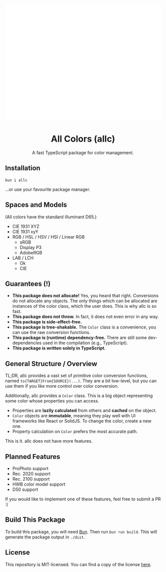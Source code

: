![](./hero.svg)

<h1 align="center">All Colors (allc)</h1>

<p align="center">A fast TypeScript package for color management.</p>

## Installation

```shell
bun i allc
```

...or use your favourite package manager.

## Spaces and Models

(All colors have the standard illuminant D65.)

* CIE 1931 XYZ
* CIE 1931 xyY
* RGB / HSL / HSV / HSI / Linear RGB
    * sRGB
    * Display P3
    * AdobeRGB
* LAB / LCH
    * Ok
    * CIE

## Guarantees (!)

* **This package does not allocate!** Yes, you heard that right. Conversions do not allocate any objects. The only
  things
  which can be allocated are instances of the color class, which the user does. This is why allc is so fast.
* **This package does not throw.** In fact, it does not even error in any way.
* **This package is side-effect-free.**
* **This package is tree-shakable.** The `Color` class is a convenience, you can use the raw conversion functions.
* **This package is (runtime) dependency-free.** There are still some dev-dependencies used in the compilation (e.g.,
  TypeScript).
* **This package is written solely in TypeScript.**

## General Structure / Overview

TL;DR, allc provides a vast set of primitive color conversion functions, named `to{TARGET}From{SOURCE}(...)`.
They are a bit low-level, but you can use them if you like more control over color conversion.

Additionally, allc provides a `Color` class. This is a big object representing some color whose properties
you can access.

* Properties are **lazily calculated** from others and **cached** on the object.
* `Color` objects are **immutable**, meaning they play well with UI frameworks like React or SolidJS. To change the
  color, create a new one.
* Property calculation on `Color` prefers the most accurate path.

This is it. allc does not have more features.

## Planned Features

* ProPhoto support
* Rec. 2020 support
* Rec. 2100 support
* HWB color model support
* D50 support

If you would like to implement one of these features, feel free to submit a PR :)

## Build This Package

To build this package, you will need [Bun](https://bun.sh/). Then run `bun run build`. This will generate
the package output in `./dist`.

## License

This repository is MIT-licensed. You can find a copy of the license [here](./LICENSE).